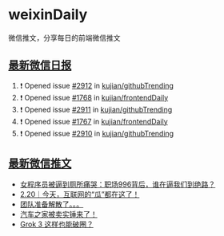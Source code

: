 # weixinDaily
微信推文，分享每日的前端微信推文

## [最新微信日报](https://github.com/kujian/weixinDaily/issues)

<!--START_SECTION:activity-->
1. ❗ Opened issue [#2912](https://github.com/kujian/githubTrending/issues/2912) in [kujian/githubTrending](https://github.com/kujian/githubTrending)
2. ❗ Opened issue [#1768](https://github.com/kujian/frontendDaily/issues/1768) in [kujian/frontendDaily](https://github.com/kujian/frontendDaily)
3. ❗ Opened issue [#2911](https://github.com/kujian/githubTrending/issues/2911) in [kujian/githubTrending](https://github.com/kujian/githubTrending)
4. ❗ Opened issue [#1767](https://github.com/kujian/frontendDaily/issues/1767) in [kujian/frontendDaily](https://github.com/kujian/frontendDaily)
5. ❗ Opened issue [#2910](https://github.com/kujian/githubTrending/issues/2910) in [kujian/githubTrending](https://github.com/kujian/githubTrending)
<!--END_SECTION:activity-->


## [最新微信推文](https://weixin.qdkfweb.cn/)

<!-- BLOG-POST-LIST:START -->
- [女程序员被逼到厕所痛哭：职场996背后，谁在逼我们到绝路？](https://weixin.qdkfweb.cn/63911.html)
- [2.20｜今天，互联网的“瓜”都在这了！](https://weixin.qdkfweb.cn/63888.html)
- [团队准备解散了。。。](https://weixin.qdkfweb.cn/63918.html)
- [汽车之家被卖实锤来了！](https://weixin.qdkfweb.cn/63892.html)
- [Grok 3 这样也能破圈？](https://weixin.qdkfweb.cn/63881.html)
<!-- BLOG-POST-LIST:END -->